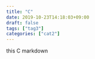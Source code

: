 ```yaml
---
title: "C"
date: 2019-10-23T14:18:03+09:00
draft: false
tags: ["tag3"]
categories: ["cat2"]
---
```


this C markdown
